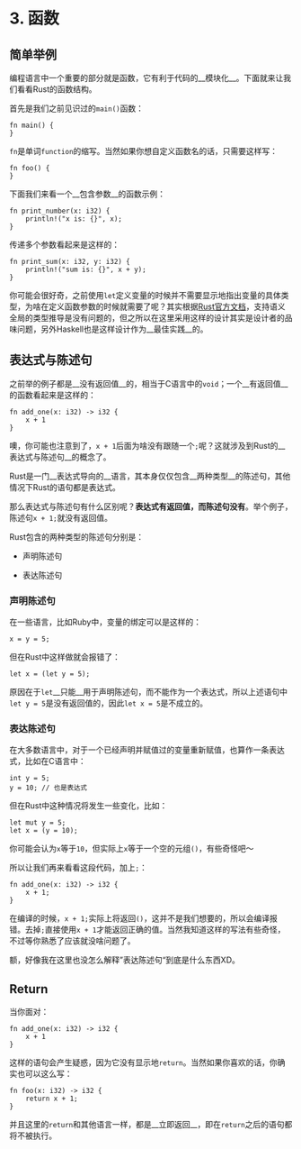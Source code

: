 3\. 函数
===

## 简单举例

编程语言中一个重要的部分就是函数，它有利于代码的__模块化__。下面就来让我们看看Rust的函数结构。

首先是我们之前见识过的`main()`函数：

    fn main() {
    }

`fn`是单词`function`的缩写。当然如果你想自定义函数名的话，只需要这样写：

    fn foo() {
    }

下面我们来看一个__包含参数__的函数示例：

    fn print_number(x: i32) {
        println!("x is: {}", x);
    }

传递多个参数看起来是这样的：

    fn print_sum(x: i32, y: i32) {
        println!("sum is: {}", x + y);
    }

你可能会很好奇，之前使用`let`定义变量的时候并不需要显示地指出变量的具体类型，为啥在定义函数参数的时候就需要了呢？其实根据[Rust官方文档](https://doc.rust-lang.org/stable/book/functions.html "5.2 Functions")，支持语义全局的类型推导是没有问题的，但之所以在这里采用这样的设计其实是设计者的品味问题，另外Haskell也是这样设计作为__最佳实践__的。

## 表达式与陈述句

之前举的例子都是__没有返回值__的，相当于C语言中的`void`；一个__有返回值__的函数看起来是这样的：

    fn add_one(x: i32) -> i32 {
        x + 1
    }

噢，你可能也注意到了，`x + 1`后面为啥没有跟随一个`;`呢？这就涉及到Rust的__表达式与陈述句__的概念了。

Rust是一门__表达式导向的__语言，其本身仅仅包含__两种类型__的陈述句，其他情况下Rust的语句都是表达式。

那么表达式与陈述句有什么区别呢？__表达式有返回值，而陈述句没有__。举个例子，陈述句`x + 1;`就没有返回值。

Rust包含的两种类型的陈述句分别是：

 - 声明陈述句

 - 表达陈述句

### 声明陈述句

在一些语言，比如Ruby中，变量的绑定可以是这样的：

    x = y = 5;

但在Rust中这样做就会报错了：

    let x = (let y = 5);

原因在于`let`__只能__用于声明陈述句，而不能作为一个表达式，所以上述语句中`let y = 5`是没有返回值的，因此`let x = 5`是不成立的。

### 表达陈述句

在大多数语言中，对于一个已经声明并赋值过的变量重新赋值，也算作一条表达式，比如在C语言中：

    int y = 5;
    y = 10; // 也是表达式

但在Rust中这种情况将发生一些变化，比如：

    let mut y = 5;
    let x = (y = 10);

你可能会认为`x`等于`10`，但实际上`x`等于一个空的元组`()`，有些奇怪吧～

所以让我们再来看看这段代码，加上`;`：

    fn add_one(x: i32) -> i32 {
        x + 1;
    }

在编译的时候，`x + 1;`实际上将返回`()`，这并不是我们想要的，所以会编译报错。去掉`;`直接使用`x + 1`才能返回正确的值。当然我知道这样的写法有些奇怪，不过等你熟悉了应该就没啥问题了。

额，好像我在这里也没怎么解释”表达陈述句“到底是什么东西XD。

## Return

当你面对：

    fn add_one(x: i32) -> i32 {
        x + 1
    }

这样的语句会产生疑惑，因为它没有显示地`return`。当然如果你喜欢的话，你确实也可以这么写：

    fn foo(x: i32) -> i32 {
        return x + 1;
    }

并且这里的`return`和其他语言一样，都是__立即返回__，即在`return`之后的语句都将不被执行。